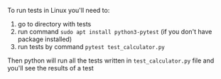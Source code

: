 To run tests in Linux you'll need to:

1. go to directory with tests
2. run command `sudo apt install python3-pytest` (if you don't have package installed)
3. run tests by command `pytest test_calculator.py` 

Then python will run all the tests written in `test_calculator.py` file and you'll see the results of a test
